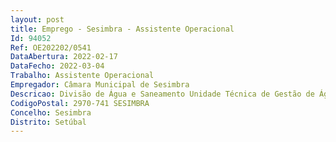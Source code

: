 ```yaml
--- 
layout: post
title: Emprego - Sesimbra - Assistente Operacional
Id: 94052
Ref: OE202202/0541
DataAbertura: 2022-02-17
DataFecho: 2022-03-04
Trabalho: Assistente Operacional
Empregador: Câmara Municipal de Sesimbra
Descricao: Divisão de Água e Saneamento Unidade Técnica de Gestão de Água – abastecimento de água. Atividades no âmbito das funções de Cabouqueiro, nomeadamente abertura de caboucos para execução de estruturas relacionadas com os sistemas de abastecimento de água e abertura e fecho de valas para instalação de condutas de abastecimento de água ou para manutenção de redes públicas.
CodigoPostal: 2970-741 SESIMBRA
Concelho: Sesimbra
Distrito: Setúbal
--- 
```

